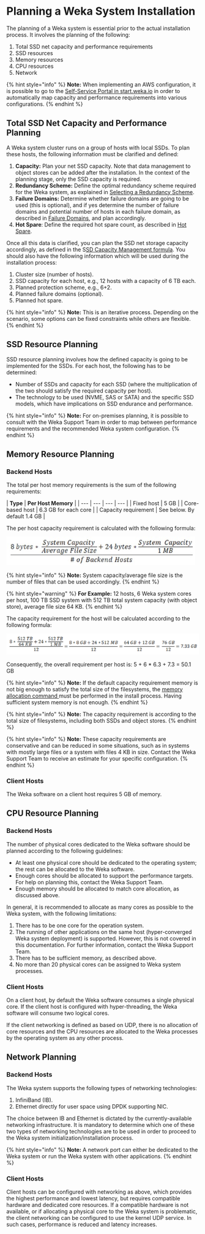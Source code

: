 # Planning a Weka System Installation

The planning of a Weka system is essential prior to the actual installation process. It involves the planning of the following:

1.  Total SSD net capacity and performance requirements
2.  SSD resources
3.  Memory resources
4.  CPU resources
5.  Network

{% hint style="info" %}
**Note:** When implementing an AWS configuration, it is possible to go to the [Self-Service Portal in start.weka.io](https://docs.weka.io/aws/self-service-portal) in order to automatically map capacity and performance requirements into various configurations.
{% endhint %}

## Total SSD Net Capacity and Performance Planning

A Weka system cluster runs on a group of hosts with local SSDs. To plan these hosts, the following information must be clarified and defined:

1. **Capacity:** Plan your net SSD capacity. Note that data management to object stores can be added after the installation. In the context of the planning stage, only the SSD capacity is required.
2. **Redundancy Scheme:** Define the optimal redundancy scheme required for the Weka system, as explained in [Selecting a Redundancy Scheme](https://docs.weka.io/what-is-wekaio#selecting-a-redundancy-scheme).
3. **Failure Domains:** Determine whether failure domains are going to be used \(this is optional\), and if yes determine the number of failure domains and potential number of hosts in each failure domain, as described in [Failure Domains](https://docs.weka.io/ssd-capacity-management#failure-domains), and plan accordingly.
4. **Hot Spare**: Define the required hot spare count, as described in [Hot Spare](https://docs.weka.io/ssd-capacity-management#hot-spare).

Once all this data is clarified, you can plan the SSD net storage capacity accordingly, as defined in the S[SD Capacity Management formula](https://docs.weka.io/ssd-capacity-management#formula-for-calculating-ssd-net-storage-capacity). You should also have the following information which will be used during the installation process:

1.  Cluster size \(number of hosts\).
2.  SSD capacity for each host, e.g., 12 hosts with a capacity of 6 TB each.
3.  Planned protection scheme, e.g., 6+2.
4.  Planned failure domains \(optional\).
5.  Planned hot spare.

{% hint style="info" %}
**Note:** This is an iterative process. Depending on the scenario, some options can be fixed constraints while others are flexible.
{% endhint %}

## SSD Resource Planning

SSD resource planning involves how the defined capacity is going to be implemented for the SSDs. For each host, the following has to be determined:

* Number of SSDs and capacity for each SSD \(where the multiplication of the two should satisfy the required capacity per host\).
* The technology to be used \(NVME, SAS or SATA\) and the specific SSD models, which have implications on SSD endurance and performance.

{% hint style="info" %}
**Note:** For on-premises planning, it is possible to consult with the Weka Support Team in order to map between performance requirements and the recommended Weka system configuration.
{% endhint %}

## Memory Resource Planning

### Backend Hosts

The total per host memory requirements is the sum of the following requirements:

| **Type** | **Per Host Memory** |
| --- | --- | --- | --- |
| Fixed host | 5 GB |
| Core-based host | 6.3 GB for each core |
| Capacity requirement | See below. By default 1.4 GB |

The per host capacity requirement is calculated with the following formula:

![](../../.gitbook/assets/formula-1-21_5_18.jpg)

{% hint style="info" %}
**Note:** System capacity/average file size is the number of files that can be used accordingly.
{% endhint %}

{% hint style="warning" %}
**For Example:** 12 hosts, 6 Weka system cores per host, 100 TB SSD system with 512 TB total system capacity \(with object store\), average file size 64 KB.
{% endhint %}

The capacity requirement for the host will be calculated according to the following formula:

![](../../.gitbook/assets/formula-2-21_05_18.png)

Consequently, the overall requirement per host is: 5 + 6 \* 6.3 + 7.3 = 50.1 GB

{% hint style="info" %}
**Note:** If the default capacity requirement memory is not big enough to satisfy the total size of the filesystems, the [memory allocation command ](untitled.md#stage-8-configuration-of-memory-optional)must be performed in the install process. Having sufficient system memory is not enough.
{% endhint %}

{% hint style="info" %}
**Note:** The capacity requirement is according to the total size of filesystems, including both SSDs and object stores.
{% endhint %}

{% hint style="info" %}
**Note:** These capacity requirements are conservative and can be reduced in some situations, such as in systems with mostly large files or a system with files 4 KB in size. Contact the Weka Support Team to receive an estimate for your specific configuration.
{% endhint %}

### Client Hosts

The Weka software on a client host requires 5 GB of memory.

## CPU  Resource Planning

### Backend Hosts

The number of physical cores dedicated to the Weka software should be planned according to the following guidelines:

* At least one physical core should be dedicated to the operating system; the rest can be allocated to the Weka software.
* Enough cores should be allocated to support the performance targets. For help on planning this, contact the Weka Support Team.
* Enough memory should be allocated to match core allocation, as discussed above.

In general, it is recommended to allocate as many cores as possible to the Weka system, with the following limitations:

1. There has to be one core for the operation system.
2. The running of other applications on the same host \(hyper-converged Weka system deployment\) is supported. However, this is not covered in this documentation. For further information, contact the Weka Support Team.
3. There has to be sufficient memory, as described above.
4. No more than 20 physical cores can be assigned to Weka system processes.

### Client Hosts

On a client host, by default the Weka software consumes a single physical core. If the client host is configured with hyper-threading, the Weka software will consume two logical cores.

If the client networking is defined as based on UDP, there is no allocation of core resources and the CPU resources are allocated to the Weka processes by the operating system as any other process.

## Network Planning

### Backend Hosts

The Weka system supports the following types of networking technologies:

1. InfiniBand \(IB\).
2. Ethernet directly for user space using DPDK supporting NIC.

The choice between IB and Ethernet is dictated by the currently-available networking infrastructure. It is mandatory to determine which one of these two types of networking technologies are to be used in order to proceed to the Weka system initialization/installation process.

{% hint style="info" %}
**Note:** A network port can either be dedicated to the Weka system or run the Weka system with other applications.
{% endhint %}

### Client Hosts

Client hosts can be configured with networking as above, which provides the highest performance and lowest latency, but requires compatible hardware and dedicated core resources. If a compatible hardware is not available, or if allocating a physical core to the Weka system is problematic, the client networking can be configured to use the kernel UDP service. In such cases, performance is reduced and latency  increases.

